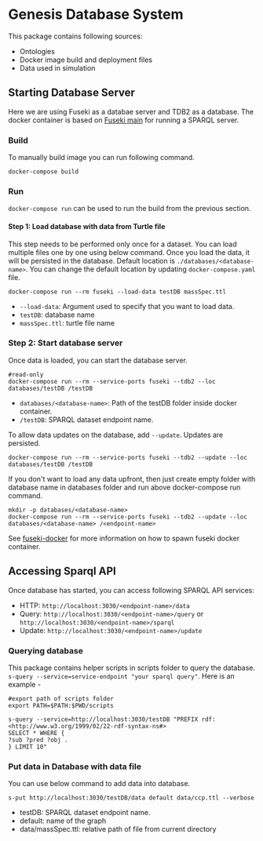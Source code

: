 # Genesis Database System

This package contains following sources:

- Ontologies
- Docker image build and deployment files
- Data used in simulation

## Starting Database Server

Here we are using Fuseki as a databae server and TDB2 as a database. The docker container is based on
[Fuseki main](https://jena.apache.org/documentation/fuseki2/fuseki-main)
for running a SPARQL server.

### Build

To manually build image you can run following command.

    docker-compose build

### Run

`docker-compose run` can be used to run the build from the previous section.

#### Step 1: Load database with data from Turtle file

This step needs to be performed only once for a dataset. You can load multiple files one by one using below command. Once you load the data, it will be persisted in the database. Default location is `./databases/<database-name>`. You can change the default location by updating `docker-compose.yaml` file.

    docker-compose run --rm fuseki --load-data testDB massSpec.ttl

- `--load-data`: Argument used to specify that you want to load data.
- `testDB`: database name
- `massSpec.ttl`: turtle file name

### Step 2: Start database server

Once data is loaded, you can start the database server.

    #read-only
    docker-compose run --rm --service-ports fuseki --tdb2 --loc databases/testDB /testDB

- `databases/<database-name>`: Path of the testDB folder inside docker container.
- `/testDB`: SPARQL dataset endpoint name.

To allow data updates on the database, add `--update`. Updates are persisted.

    docker-compose run --rm --service-ports fuseki --tdb2 --update --loc databases/testDB /testDB

If you don't want to load any data upfront, then just create empty folder with database name in databases folder and run above docker-compose run command.

    mkdir -p databases/<database-name>
    docker-compose run --rm --service-ports fuseki --tdb2 --update --loc databases/<database-name> /<endpoint-name>

See
[fuseki-docker](https://jena.apache.org/documentation/fuseki2/fuseki-docker.html)
for more information on how to spawn fuseki docker container.

## Accessing Sparql API

Once database has started, you can access following SPARQL API services:

- HTTP: `http://localhost:3030/<endpoint-name>/data`
- Query: `http://localhost:3030/<endpoint-name>/query` or `http://localhost:3030/<endpoint-name>/sparql`
- Update: `http://localhost:3030/<endpoint-name>/update`

### Querying database
This package contains helper scripts in scripts folder to query the database. `s-query --service=service-endpoint "your sparql query"`. Here is an example -

    #export path of scripts folder
    export PATH=$PATH:$PWD/scripts

    s-query --service=http://localhost:3030/testDB "PREFIX rdf: <http://www.w3.org/1999/02/22-rdf-syntax-ns#>
    SELECT * WHERE {
    ?sub ?pred ?obj .
    } LIMIT 10"

### Put data in Database with data file
You can use below command to add data into database.

    s-put http://localhost:3030/testDB/data default data/ccp.ttl --verbose

- testDB: SPARQL dataset endpoint name.
- default: name of the graph
- data/massSpec.ttl: relative path of file from current directory